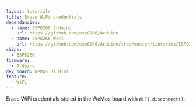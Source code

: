 ```yaml
---
layout: tutorials
title: Erase WiFi credentials
dependancies:
  - name: ESP8266 Arduino
    url: https://github.com/esp8266/Arduino
  - name: ESP8266 WiFi
    url: https://github.com/esp8266/Arduino/tree/master/libraries/ESP8266WiFi
chips:
  - ESP8266
firmware:
  - Arduino
dev_board: WeMos D1 Mini
feature:
  - WiFi
---
```


Erase WiFi credentials stored in the WeMos board with `WiFi.disconnect()`.
